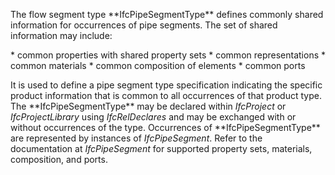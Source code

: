 The flow segment type \*\*IfcPipeSegmentType\*\* defines commonly shared information for occurrences of pipe segments. The set of shared information may include:

\* common properties with shared property sets
\* common representations
\* common materials
\* common composition of elements
\* common ports

It is used to define a pipe segment type specification indicating the specific product information that is common to all occurrences of that product type. The \*\*IfcPipeSegmentType\*\* may be declared within _IfcProject_ or _IfcProjectLibrary_ using _IfcRelDeclares_ and may be exchanged with or without occurrences of the type. Occurrences of \*\*IfcPipeSegmentType\*\* are represented by instances of _IfcPipeSegment_. Refer to the documentation at _IfcPipeSegment_ for supported property sets, materials, composition, and ports.
